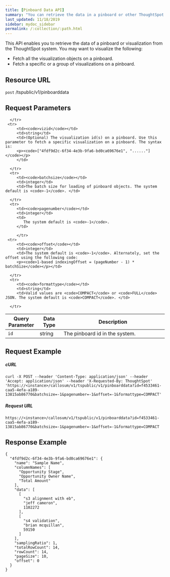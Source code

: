 ```yaml
---
title: [Pinboard Data API]
summary: "You can retrieve the data in a pinboard or other ThoughtSpot visualization."
last_updated: 11/18/2019
sidebar: mydoc_sidebar
permalink: /:collection/:path.html
---
```


This API enables you to retrieve the data of a pinboard or visualization from the ThoughtSpot system. You may want to visualize the following:
 - Fetch all the visualization objects on a pinboard.
 - Fetch a specific or a group of visualizations on a pinboard.

## Resource URL

<code class="api-method-post">post</code> /tspublic/v1/pinboarddata

## Request Parameters

<table>
   <colgroup>
      <col style="width:20%" />
      <col style="width:15%" />
      <col style="width:65%" />
   </colgroup>
   <thead>
      <tr>
         <th>Query Parameter</th>
         <th>Data Type</th>
         <th>Description</th>
      </tr>
   </thead>
   <tbody>
      <tr>
         <td><code>id</code></td>
         <td>string</td>
         <td>The pinboard id in the system.</td>

      </tr>
     <tr>
         <td><code>vizid</code></td>
         <td>string</td>
         <td>(Optional) The visualization id(s) on a pinboard. Use this parameter to fetch a specific visualization on a pinboard. The syntax is:
         <p><code>["4fdf9d2c-6f34-4e3b-9fa6-bd0ca69676e1", "......"]</code></p>
         </td>

      </tr>
      <tr>
         <td><code>batchsize</code></td>
         <td>integer</td>
         <td>The batch size for loading of pinboard objects. The system default is <code>-1</code>. </td>

      </tr>
      <tr>
         <td><code>pagenumber</code></td>
         <td>integer</td>
         <td>
            The system default is <code>-1</code>.
         </td>

         </tr>
     <tr>
         <td><code>offset</code></td>
         <td>integer</td>
         <td>The system default is <code>-1</code>. Alternately, set the offset using the following code:
         <p><code>1-based indexingOffset = (pageNumber - 1) * batchSize</code></p></td>

      </tr>
      <tr>
         <td><code>formattype</code></td>
         <td>string</td>
         <td>Valid values are <code>COMPACT</code> or <code>FULL</code> JSON. The system default is <code>COMPACT</code>. </td>

      </tr>
   </tbody>
</table>

## Request Example

##### cURL

```
curl -X POST --header 'Content-Type: application/json' --header 'Accept: application/json' --header 'X-Requested-By: ThoughtSpot' 'https://<instance>/callosum/v1/tspublic/v1/pinboarddata?id=f4533461-caa5-4efa-a189-13815ab86770&batchsize=-1&pagenumber=-1&offset=-1&formattype=COMPACT'
```

##### Request URL

```
https://<instance>/callosum/v1/tspublic/v1/pinboarddata?id=f4533461-caa5-4efa-a189-13815ab86770&batchsize=-1&pagenumber=-1&offset=-1&formattype=COMPACT
```

## Response Example

```
{
  "4fdf9d2c-6f34-4e3b-9fa6-bd0ca69676e1": {
    "name": "Sample Name",
    "columnNames": [
      "Opportunity Stage",
      "Opportunity Owner Name",
      "Total Amount"
    ],
    "data": [
      [
        "s3 alignment with eb",
        "jeff cameron",
        1102272
      ],
      [
        "s4 validation",
        "brian mcquillan",
        59150
      ]
    ],
    "samplingRatio": 1,
    "totalRowCount": 14,
    "rowCount": 14,
    "pageSize": 10,
    "offset": 0
  }
}
```

<!--## Error Codes

<table>
   <colgroup>
      <col style="width:20%" />
      <col style="width:60%" />
      <col style="width:20%" />
   </colgroup>
   <thead class="thead" style="text-align:left;">
      <tr>
         <th>Error Code</th>
         <th>Description</th>
         <th>HTTP Code</th>
      </tr>
   </thead>
   <tbody>
    <tr> <td><code>10002</code></td>  <td>Bad request. Invalid parameter values.</td> <td><code>400</code></td></tr>
    <tr> <td><code>10000</code></td>  <td>Internal server error. Malformed JSON Exception.</td><td><code>500</code></td></tr>
  </tbody>
</table>-->
